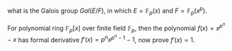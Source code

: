 what is the Galois group $Gal(E/F)$, in which $E=\mathbb{F}_{p}(x)$ and $F=\mathbb{F}_{p}(x^{p})$.

For polynomial ring $\mathbb{F}_{p}[x]$ over finite field $\mathbb{F}_{p}$, then the polynomial $f(x)=x^{p^{n}}-x$ has formal derivative $f'(x)=p^{n}x^{p^{n}-1}-1$, now prove $f'(x)=1$.